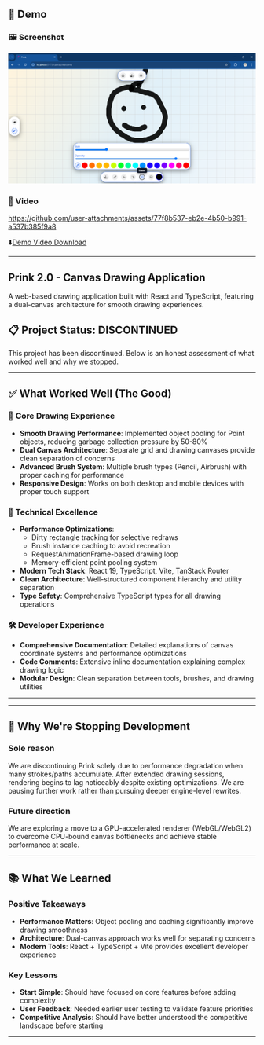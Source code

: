 ## 🔴 Demo

### 🖼️ Screenshot

<a href="https://pridebnath.github.io/prink"><img src="public/images/prink-v2.png" />
</a>

### 🎥 Video

https://github.com/user-attachments/assets/77f8b537-eb2e-4b50-b991-a537b385f9a8


⬇️[Demo Video Download](public/videos/prink-2.mp4)

--- 
## Prink 2.0 - Canvas Drawing Application

A web-based drawing application built with React and TypeScript, featuring a dual-canvas architecture for smooth drawing experiences.

## 📋 Project Status: **DISCONTINUED**

This project has been discontinued. Below is an honest assessment of what worked well and why we stopped.

---

## ✅ **What Worked Well (The Good)**

### 🎨 **Core Drawing Experience**
- **Smooth Drawing Performance**: Implemented object pooling for Point objects, reducing garbage collection pressure by 50-80%
- **Dual Canvas Architecture**: Separate grid and drawing canvases provide clean separation of concerns
- **Advanced Brush System**: Multiple brush types (Pencil, Airbrush) with proper caching for performance
- **Responsive Design**: Works on both desktop and mobile devices with proper touch support

### 🚀 **Technical Excellence**
- **Performance Optimizations**: 
  - Dirty rectangle tracking for selective redraws
  - Brush instance caching to avoid recreation
  - RequestAnimationFrame-based drawing loop
  - Memory-efficient point pooling system
- **Modern Tech Stack**: React 19, TypeScript, Vite, TanStack Router
- **Clean Architecture**: Well-structured component hierarchy and utility separation
- **Type Safety**: Comprehensive TypeScript types for all drawing operations

### 🛠 **Developer Experience**
- **Comprehensive Documentation**: Detailed explanations of canvas coordinate systems and performance optimizations
- **Code Comments**: Extensive inline documentation explaining complex drawing logic
- **Modular Design**: Clean separation between tools, brushes, and drawing utilities

---

---

## 🤔 **Why We're Stopping Development**

### Sole reason
We are discontinuing Prink solely due to performance degradation when many strokes/paths accumulate. After extended drawing sessions, rendering begins to lag noticeably despite existing optimizations. We are pausing further work rather than pursuing deeper engine-level rewrites.

### Future direction
We are exploring a move to a GPU-accelerated renderer (WebGL/WebGL2) to overcome CPU-bound canvas bottlenecks and achieve stable performance at scale.

---

## 📚 **What We Learned**

### **Positive Takeaways**
- **Performance Matters**: Object pooling and caching significantly improve drawing smoothness
- **Architecture**: Dual-canvas approach works well for separating concerns
- **Modern Tools**: React + TypeScript + Vite provides excellent developer experience

### **Key Lessons**
- **Start Simple**: Should have focused on core features before adding complexity
- **User Feedback**: Needed earlier user testing to validate feature priorities
- **Competitive Analysis**: Should have better understood the competitive landscape before starting

---

 
